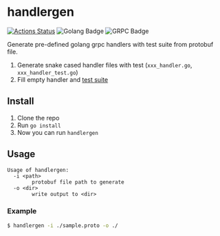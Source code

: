# handlergen

[![Actions Status](https://github.com/jungwinter/handlergen/workflows/ci/badge.svg)](https://github.com/jungwinter/handlergen/actions) ![Golang Badge](https://badgen.net/badge/Language/Go/cyan) ![GRPC Badge](https://badgen.net/badge/Use/gRPC/blue)

Generate pre-defined golang grpc handlers with test suite from protobuf file.

1. Generate snake cased handler files with test (`xxx_handler.go`, `xxx_handler_test.go`)
1. Fill empty handler and [test suite](https://godoc.org/github.com/stretchr/testify/suite)

## Install
  1. Clone the repo
  1. Run `go install`
  1. Now you can run `handlergen`

## Usage
```
Usage of handlergen:
  -i <path>
    	protobuf file path to generate
  -o <dir>
    	write output to <dir>
```

### Example

```sh
$ handlergen -i ./sample.proto -o ./
```
